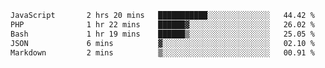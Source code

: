 
<!--START_SECTION:waka-->

```txt
JavaScript       2 hrs 20 mins   ███████████░░░░░░░░░░░░░░   44.42 %
PHP              1 hr 22 mins    ██████▓░░░░░░░░░░░░░░░░░░   26.02 %
Bash             1 hr 19 mins    ██████▒░░░░░░░░░░░░░░░░░░   25.05 %
JSON             6 mins          ▓░░░░░░░░░░░░░░░░░░░░░░░░   02.10 %
Markdown         2 mins          ▒░░░░░░░░░░░░░░░░░░░░░░░░   00.91 %
```

<!--END_SECTION:waka-->
